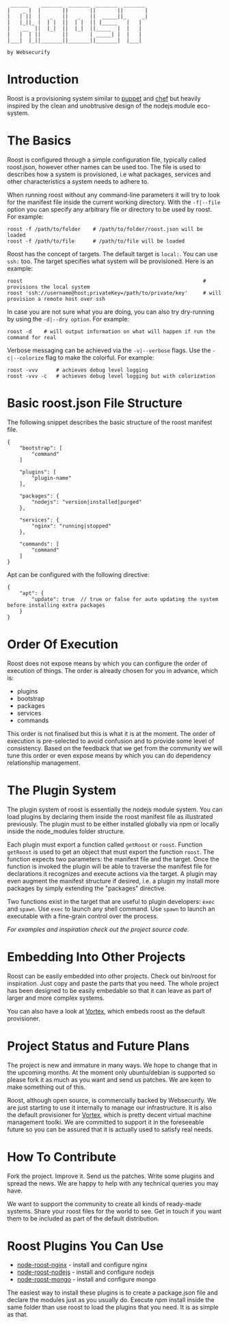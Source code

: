 	
	 ______    _______  _______  _______  _______ 
	|    _ |  |       ||       ||       ||       |
	|   | ||  |   _   ||   _   ||  _____||_     _|
	|   |_||_ |  | |  ||  | |  || |_____   |   |  
	|    __  ||  |_|  ||  |_|  ||_____  |  |   |  
	|   |  | ||       ||       | _____| |  |   |  
	|___|  |_||_______||_______||_______|  |___|  
	
	by Websecurify
	

# Introduction

Roost is a provisioning system similar to [puppet](https://puppetlabs.com/) and [chef](http://www.opscode.com/chef/) but heavily inspired by the clean and unobtrusive design of the nodejs module eco-system.

# The Basics

Roost is configured through a simple configuration file, typically called roost.json, however other names can be used too. The file is used to describes how a system is provisioned, i.e what packages, services and other characteristics a system needs to adhere to.

When running roost without any command-line parameters it will try to look for the manifest file inside the current working directory. With the `-f|--file` option you can specify any arbitrary file or directory to be used by roost. For example:

	roost -f /path/to/folder 	# /path/to/folder/roost.json will be loaded
	roost -f /path/to/file 		# /path/to/file will be loaded

Roost has the concept of targets. The default target is `local:`. You can use `ssh:` too. The target specifies what system will be provisioned. Here is an example:

	roost 															# provisions the local system
	roost 'ssh://username@host;privateKey=/path/to/private/key' 	# will provision a remote host over ssh

In case you are not sure what you are doing, you can also try dry-running by using the `-d|--dry option`. For example:

	roost -d 	# will output information on what will happen if run the command for real

Verbose messaging can be achieved via the `-v|--verbose` flags. Use the `-c|--colorize` flag to make the colorful. For example:

	roost -vvv 		# achieves debug level logging
	roost -vvv -c 	# achieves debug level logging but with colorization

# Basic roost.json File Structure

The following snippet describes the basic structure of the roost manifest file.

	{
		"bootstrap": [
			"command"
		]
		
		"plugins": [
			"plugin-name"
		],
		
		"packages": {
			"nodejs": "version|installed|purged"
		},
		
		"services": {
			"nginx": "running|stopped"
		},
		
		"commands": [
			"command"
		]
	}

Apt can be configured with the following directive:

	{
		"apt": {
			"update": true 	// true or false for auto updating the system before installing extra packages
		}
	}

# Order Of Execution

Roost does not expose means by which you can configure the order of execution of things. The order is already chosen for you in advance, which is:

* plugins
* bootstrap
* packages
* services
* commands

This order is not finalised but this is what it is at the moment. The order of execution is pre-selected to avoid confusion and to provide some level of consistency. Based on the feedback that we get from the community we will tune this order or even expose means by which you can do dependency relationship management.

# The Plugin System

The plugin system of roost is essentially the nodejs module system. You can load plugins by declaring them inside the roost manifest file as illustrated previously. The plugin must to be either installed globally via npm or locally inside the node_modules folder structure.

Each plugin must export a function called `getRoost` or `roost`. Function `getRoost` is used to get an object that must export the function `roost`. The function expects two parameters: the manifest file and the target. Once the function is invoked the plugin will be able to traverse the manifest file for declarations it recognizes and execute actions via the target. A plugin may even augment the manifest structure if desired, i.e. a plugin my install more packages by simply extending the "packages" directive.

Two functions exist in the target that are useful to plugin developers: `exec` and `spawn`. Use `exec` to launch any shell command. Use `spawn` to launch an executable with a fine-grain control over the process.

_For examples and inspiration check out the project source code._

# Embedding Into Other Projects

Roost can be easily embedded into other projects. Check out bin/roost for inspiration. Just copy and paste the parts that you need. The whole project has been designed to be easily embedable so that it can leave as part of larger and more complex systems.

You can also have a look at [Vortex](https://github.com/websecurify/node-vortex/), which embeds roost as the default provisioner.

# Project Status and Future Plans

The project is new and immature in many ways. We hope to change that in the upcoming months. At the moment only ubuntu/debian is supported so please fork it as much as you want and send us patches. We are keen to make something out of this.

Roost, although open source, is commercially backed by Websecurify. We are just starting to use it internally to manage our infrastructure. It is also the default provisioner for [Vortex](https://github.com/websecurify/node-vortex/), which is pretty decent virtual machine management toolki. We are committed to support it in the foreseeable future so you can be assured that it is actually used to satisfy real needs.

# How To Contribute

Fork the project. Improve it. Send us the patches. Write some plugins and spread the news. We are happy to help with any technical queries you may have.

We want to support the community to create all kinds of ready-made systems. Share your roost files for the world to see. Get in touch if you want them to be included as part of the default distribution.

# Roost Plugins You Can Use

* [node-roost-nginx](https://github.com/websecurify/node-roost-nginx/) - install and configure nginx
* [node-roost-nodejs](https://github.com/websecurify/node-roost-nodejs/) - install and configure nodejs
* [node-roost-mongo](https://github.com/websecurify/node-roost-mongo/) - install and configure mongo

The easiest way to install these plugins is to create a package.json file and declare the modules just as you usually do. Execute npm install inside the same folder than use roost to load the plugins that you need. It is as simple as that.
